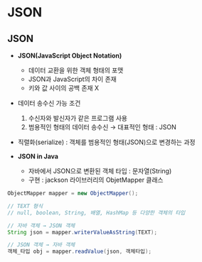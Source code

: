 # **JSON**

## **JSON**

-   **JSON(JavaScript Object Notation)**
    -   데이터 교환을 위한 객체 형태의 포맷
    -   JSON과 JavaScript의 차이 존재
    -   키와 값 사이의 공백 존재 X
-   데이터 송수신 가능 조건
    1.  수신자와 발신자가 같은 프로그램 사용
    2.  범용적인 형태의 데이터 송수신 → 대표적인 형태 : JSON
-   직렬화(serialize) : 객체를 범용적인 형태(JSON)으로 변경하는 과정
  

-   **JSON in Java**
    -   자바에서 JSON으로 변환된 객체 타입 : 문자열(String)
    -   구현 : jackson 라이브러리의 ObjetMapper 클래스

``` Java
ObjectMapper mapper = new ObjectMapper();

// TEXT 형식
// null, boolean, String, 배열, HashMap 등 다양한 객체의 타입

// 자바 객체 → JSON 객체
String json = mapper.writerValueAsString(TEXT);

// JSON 객체 → 자바 객체
객체_타입 obj = mapper.readValue(json, 객체타입);
```